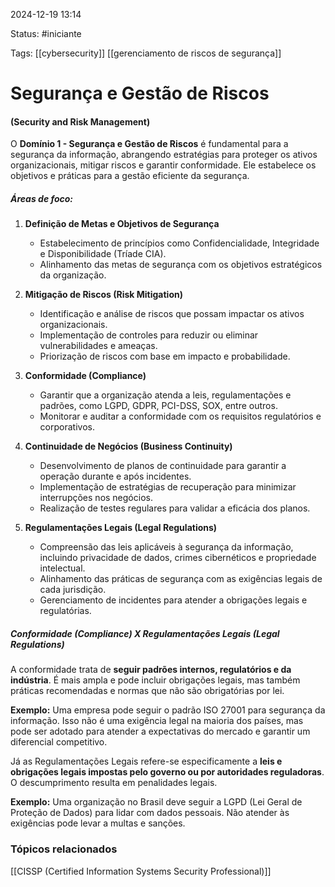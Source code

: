 
2024-12-19 13:14

Status: #iniciante

Tags: [[cybersecurity]] [[gerenciamento de riscos de segurança]]


# Segurança e Gestão de Riscos
#### (Security and Risk Management)

O **Domínio 1 - Segurança e Gestão de Riscos** é fundamental para a segurança da informação, abrangendo estratégias para proteger os ativos organizacionais, mitigar riscos e garantir conformidade. Ele estabelece os objetivos e práticas para a gestão eficiente da segurança.

##### **Áreas de foco:** 

1. **Definição de Metas e Objetivos de Segurança**
    - Estabelecimento de princípios como Confidencialidade, Integridade e Disponibilidade (Tríade CIA).
    - Alinhamento das metas de segurança com os objetivos estratégicos da organização.
    
2. **Mitigação de Riscos (Risk Mitigation)**
    - Identificação e análise de riscos que possam impactar os ativos organizacionais.
    - Implementação de controles para reduzir ou eliminar vulnerabilidades e ameaças.
    - Priorização de riscos com base em impacto e probabilidade.
    
3. **Conformidade (Compliance)**
    - Garantir que a organização atenda a leis, regulamentações e padrões, como LGPD, GDPR, PCI-DSS, SOX, entre outros.
    - Monitorar e auditar a conformidade com os requisitos regulatórios e corporativos.
    
4. **Continuidade de Negócios (Business Continuity)**
    - Desenvolvimento de planos de continuidade para garantir a operação durante e após incidentes.
    - Implementação de estratégias de recuperação para minimizar interrupções nos negócios.
    - Realização de testes regulares para validar a eficácia dos planos.
    
5. **Regulamentações Legais (Legal Regulations)**
    - Compreensão das leis aplicáveis à segurança da informação, incluindo privacidade de dados, crimes cibernéticos e propriedade intelectual.
    - Alinhamento das práticas de segurança com as exigências legais de cada jurisdição.
    - Gerenciamento de incidentes para atender a obrigações legais e regulatórias.
    

##### **Conformidade (Compliance) X Regulamentações Legais (Legal Regulations)**

A conformidade trata de **seguir padrões internos, regulatórios e da indústria**. É mais ampla e pode incluir obrigações legais, mas também práticas recomendadas e normas que não são obrigatórias por lei.

**Exemplo:** Uma empresa pode seguir o padrão ISO 27001 para segurança da informação. Isso não é uma exigência legal na maioria dos países, mas pode ser adotado para atender a expectativas do mercado e garantir um diferencial competitivo.

Já as Regulamentações Legais refere-se especificamente a **leis e obrigações legais impostas pelo governo ou por autoridades reguladoras**. O descumprimento resulta em penalidades legais.

**Exemplo:** Uma organização no Brasil deve seguir a LGPD (Lei Geral de Proteção de Dados) para lidar com dados pessoais. Não atender às exigências pode levar a multas e sanções.
### Tópicos relacionados

[[CISSP (Certified Information Systems Security Professional)]]